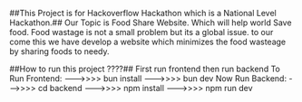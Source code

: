 ##This Project is for Hackoverflow Hackathon which is a National Level Hackathon.##
Our Topic is Food Share Website.
Which will help world Save food.
Food wastage is not a small problem but its a global issue. to our come this we have develop a website which minimizes the food wasteage by sharing foods to needy.


##How to run this project ????##
First run frontend then run backend 
To Run Frontend:
--->>>> bun install
--->>>> bun dev
Now Run Backend:
--->>>> cd backend
--->>>> npm install 
--->>>> npm run dev